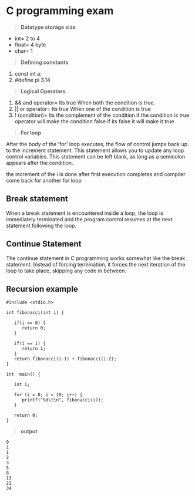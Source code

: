 # C programming exam

>**Datatype storage size**

* int= 2 to 4
* float= 4 byte
* char= 1

>**Defining constants**
 
1. const int a;
2. #define pi 3.14

>**Logical Operators**

1. && and operator= Its true When both the condition is true.
2. || or operator= Its true When one of the condition is true
3. ! (condition)= Its the complement of the condition if the condition is true operator will make the condition false if its false it will make it true



>**For loop**

After the body of the 'for' loop executes, the flow of control jumps back up to the increment statement. This statement allows you to update any loop control variables. This statement can be left blank, as long as a semicolon appears after the condition.

the increment of the i is done after first execution completes and compiler come back for another for loop

## <b>Break statement</b>

When a break statement is encountered inside a loop, the loop is immediately terminated and the program control resumes at the next statement following the loop.
 
## <b>Continue Statement</b>

The continue statement in C programming works somewhat like the break statement. Instead of forcing termination, it forces the next iteration of the loop to take place, skipping any code in between.

## <b>Recursion example</b>

```
#include <stdio.h>

int fibonacci(int i) {

   if(i == 0) {
      return 0;
   }
	
   if(i == 1) {
      return 1;
   }
   return fibonacci(i-1) + fibonacci(i-2);
}

int  main() {

   int i;
	
   for (i = 0; i < 10; i++) {
      printf("%d\t\n", fibonacci(i));
   }
	
   return 0;
}
```
>**output**
```
0	
1	
1	
2	
3	
5	
8	
13	
21	
34     
```